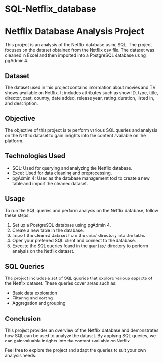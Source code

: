 # SQL-Netflix_database

# Netflix Database Analysis Project

This project is an analysis of the Netflix database using SQL. The project focuses on the dataset obtained from the Netflix csv file. 
The dataset was cleaned in Excel and then imported into a PostgreSQL database using pgAdmin 4.

## Dataset

The dataset used in this project contains information about movies and TV shows available on Netflix. 
It includes attributes such as show ID, type, title, director, cast, country, date added, release year, rating, duration, listed in, and description.

## Objective

The objective of this project is to perform various SQL queries and analysis on the Netflix dataset to gain insights into the content available on the platform.

## Technologies Used

- SQL: Used for querying and analyzing the Netflix database.
- Excel: Used for data cleaning and preprocessing.
- pgAdmin 4: Used as the database management tool to create a new table and import the cleaned dataset.

## Usage

To run the SQL queries and perform analysis on the Netflix database, follow these steps:

1. Set up a PostgreSQL database using pgAdmin 4.
2. Create a new table in the database.
3. Import the cleaned dataset from the `data/` directory into the table.
4. Open your preferred SQL client and connect to the database.
5. Execute the SQL queries found in the `queries/` directory to perform analysis on the Netflix dataset.
## SQL Queries

The project includes a set of SQL queries that explore various aspects of the Netflix dataset. These queries cover areas such as:

- Basic data exploration
- Filtering and sorting
- Aggregation and grouping

## Conclusion

This project provides an overview of the Netflix database and demonstrates how SQL can be used to analyze the dataset. By applying SQL queries, we can gain valuable insights into the content available on Netflix.

Feel free to explore the project and adapt the queries to suit your own analysis needs.
